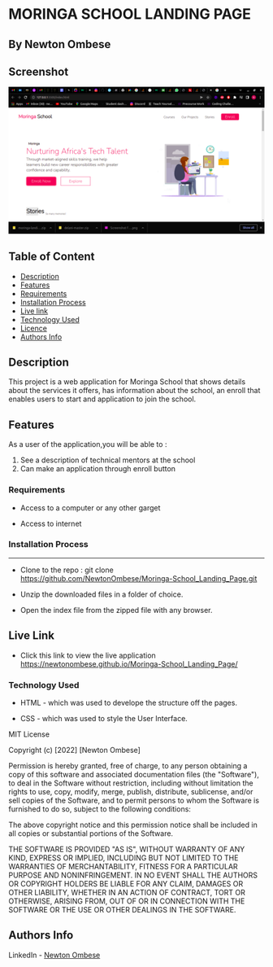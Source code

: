 # MORINGA SCHOOL LANDING PAGE

   ## By Newton Ombese

## Screenshot
   ![image](./assets/images/screenshot.png)

## Table of Content

- [Description](#description)
- [Features](#features)
- [Requirements](#requirements)
- [Installation Process](#installation-Process)
- [Live link](#Live-Link)
- [Technology Used](#technology-Used)
- [Licence](#licence)
- [Authors Info](#Authors-info)

## Description

 <p>This project is a web application for Moringa School that shows details about the services it offers, has information about the school, an enroll that enables users to start and application to join the school.</p>

## Features

As a user of the application,you will be able to :

1. See a description of technical mentors at the school
1. Can make an application through enroll button

 ###  Requirements

 * Access to  a computer or any other garget

 * Access to internet

### Installation Process

 ****  
* Clone to the repo : git clone https://github.com/NewtonOmbese/Moringa-School_Landing_Page.git

* Unzip the downloaded files in a folder of choice.

* Open the index file from the zipped file with any browser.

## Live Link
- Click this link to view the live application https://newtonombese.github.io/Moringa-School_Landing_Page/

### Technology  Used
* HTML - which was used to develope the structure off the pages.

* CSS - which was used to style the User Interface.

MIT License

Copyright (c) [2022] [Newton Ombese]

Permission is hereby granted, free of charge, to any person obtaining a copy
of this software and associated documentation files (the "Software"), to deal
in the Software without restriction, including without limitation the rights
to use, copy, modify, merge, publish, distribute, sublicense, and/or sell
copies of the Software, and to permit persons to whom the Software is
furnished to do so, subject to the following conditions:

The above copyright notice and this permission notice shall be included in all
copies or substantial portions of the Software.

THE SOFTWARE IS PROVIDED "AS IS", WITHOUT WARRANTY OF ANY KIND, EXPRESS OR
IMPLIED, INCLUDING BUT NOT LIMITED TO THE WARRANTIES OF MERCHANTABILITY,
FITNESS FOR A PARTICULAR PURPOSE AND NONINFRINGEMENT. IN NO EVENT SHALL THE
AUTHORS OR COPYRIGHT HOLDERS BE LIABLE FOR ANY CLAIM, DAMAGES OR OTHER
LIABILITY, WHETHER IN AN ACTION OF CONTRACT, TORT OR OTHERWISE, ARISING FROM,
OUT OF OR IN CONNECTION WITH THE SOFTWARE OR THE USE OR OTHER DEALINGS IN THE
SOFTWARE.

## Authors Info

LinkedIn - [Newton Ombese](https://www.linkedin.com/in/newton-ombese-570862210/)